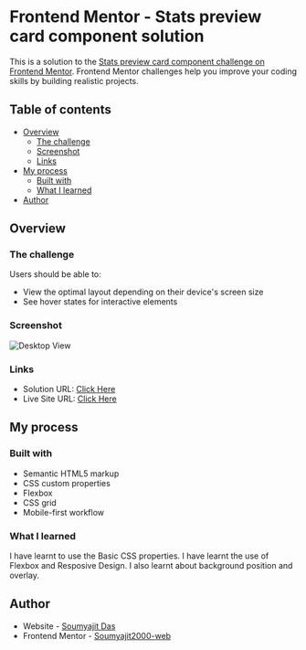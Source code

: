 # Frontend Mentor - Stats preview card component solution

This is a solution to the [Stats preview card component challenge on Frontend Mentor](https://www.frontendmentor.io/challenges/stats-preview-card-component-8JqbgoU62). Frontend Mentor challenges help you improve your coding skills by building realistic projects. 

## Table of contents

- [Overview](#overview)
  - [The challenge](#the-challenge)
  - [Screenshot](#screenshot)
  - [Links](#links)
- [My process](#my-process)
  - [Built with](#built-with)
  - [What I learned](#what-i-learned)
- [Author](#author)

## Overview

### The challenge

Users should be able to:

- View the optimal layout depending on their device's screen size
- See hover states for interactive elements

### Screenshot

![Desktop View](https://soumyajit2000-web.github.io/frontendmentorchallenges/stats-preview-card-component-main/screenshot/screenshot-desktop.jpg)

### Links

- Solution URL: [Click Here]()
- Live Site URL: [Click Here](https://soumyajit2000-web.github.io/frontendmentorchallenges/stats-preview-card-component-main/index.html)

## My process

### Built with

- Semantic HTML5 markup
- CSS custom properties
- Flexbox
- CSS grid
- Mobile-first workflow

### What I learned

I have learnt to use the Basic CSS properties. I have learnt the use of Flexbox and Resposive Design. I also learnt about background position and overlay.

## Author

- Website - [Soumyajit Das]()
- Frontend Mentor - [Soumyajit2000-web](https://www.frontendmentor.io/profile/Soumyajit2000-web)

